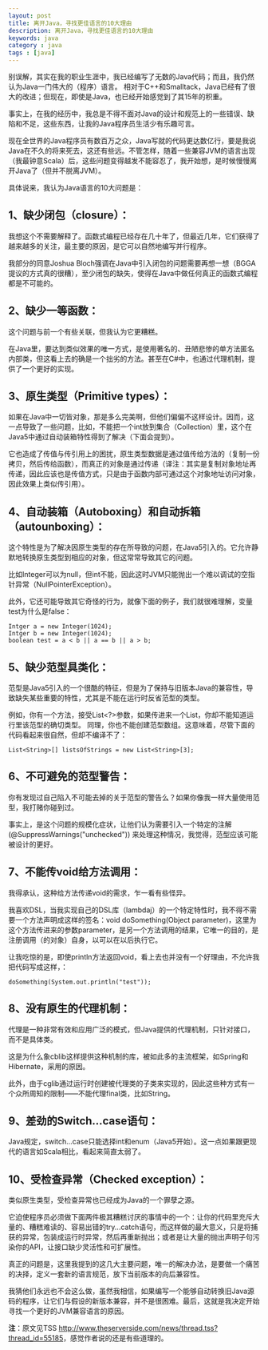 ```yaml
---
layout: post
title: 离开Java，寻找更佳语言的10大理由
description: 离开Java，寻找更佳语言的10大理由
keywords: java
category : java
tags : [java]
---
```


别误解，其实在我的职业生涯中，我已经编写了无数的Java代码；而且，我仍然认为Java一门伟大的（程序）语言。
相对于C++和Smalltack，Java已经有了很大的改进；但现在，即使是Java，也已经开始感觉到了其15年的积重。

事实上，在我的经历中，我总是不得不面对Java的设计和规范上的一些错误、缺陷和不足，这些东西，让我的Java程序员生活少有乐趣可言。

现在全世界的Java程序员有数百万之众，Java写就的代码更达数亿行，要是我说Java在不久的将来死去，这还有些远。不管怎样，随着一些兼容JVM的语言出现（我最钟意Scala）后，这些问题变得越发不能容忍了，我开始想，是时候慢慢离开Java了（但并不脱离JVM）。

具体说来，我认为Java语言的10大问题是：

## 1、缺少闭包（closure）：

我想这个不需要解释了。函数式编程已经存在几十年了，但最近几年，它们获得了越来越多的关注，最主要的原因，是它可以自然地编写并行程序。

我部分的同意Joshua Bloch强调在Java中引入闭包的问题需要再想一想（BGGA提议的方式真的很糟），至少闭包的缺失，使得在Java中做任何真正的函数式编程都是不可能的。

## 2、缺少一等函数：

这个问题与前一个有些关联，但我认为它更糟糕。

在Java里，要达到类似效果的唯一方式，是使用著名的、丑陋悲惨的单方法匿名内部类，但这看上去的确是一个拙劣的方法。甚至在C#中，也通过代理机制，提供了一个更好的实现。

## 3、原生类型（Primitive types）：

如果在Java中一切皆对象，那是多么完美啊，但他们偏偏不这样设计。因而，这一点导致了一些问题，比如，不能把一个int放到集合（Collection）里，这个在Java5中通过自动装箱特性得到了解决（下面会提到）。

它也造成了传值与传引用上的困扰，原生类型数据是通过值传给方法的（复制一份拷贝，然后传给函数），而真正的对象是通过传递（译注：其实是复制对象地址再传递，因此应该也是传值方式，只是由于函数内部可通过这个对象地址访问对象，因此效果上类似传引用）。

## 4、自动装箱（Autoboxing）和自动拆箱（autounboxing）：

这个特性是为了解决因原生类型的存在所导致的问题，在Java5引入的。它允许静默地转换原生类型到相应的对象，但这常常导致其它的问题。

比如Integer可以为null，但int不能，因此这时JVM只能抛出一个难以调试的空指针异常（NullPointerException）。

此外，它还可能导致其它奇怪的行为，就像下面的例子，我们就很难理解，变量test为什么是false：

    Intger a = new Integer(1024);
    Intger b = new Integer(1024);
    boolean test = a < b || a == b || a > b;

## 5、缺少范型具类化：

范型是Java5引入的一个很酷的特征，但是为了保持与旧版本Java的兼容性，导致缺失某些重要的特性，尤其是不能在运行时反省范型的类型。

例如，你有一个方法，接受List<?>参数，如果传进来一个List<String>，你却不能知道运行里该范型的确切类型。
同理，你也不能创建范型数组。这意味着，尽管下面的代码看起来很自然，但却不编译不了：

    List<String>[] listsOfStrings = new List<String>[3];

## 6、不可避免的范型警告：

你有发现过自己陷入不可能去掉的关于范型的警告么？如果你像我一样大量使用范型，我打赌你碰到过。

事实上，是这个问题的规模化症状，让他们认为需要引入一个特定的注解 (@SuppressWarnings("unchecked")) 来处理这种情况，我觉得，范型应该可能被设计的更好。

## 7、不能传void给方法调用：

我得承认，这种给方法传递void的需求，乍一看有些怪异。

我喜欢DSL，当我实现自己的DSL库（lambdaj）的一个特定特性时，我不得不需要一个方法声明成这样的签名：void doSomething(Object parameter)，这里为这个方法传进来的参数parameter，是另一个方法调用的结果，它唯一的目的，是注册调用（的对象）自身，以可以在以后执行它。

让我吃惊的是，即使println方法返回void，看上去也并没有一个好理由，不允许我把代码写成这样，：

    doSomething(System.out.println("test"));

## 8、没有原生的代理机制：

代理是一种非常有效和应用广泛的模式，但Java提供的代理机制，只针对接口，而不是具体类。

这是为什么象cblib这样提供这种机制的库，被如此多的主流框架，如Spring和Hibernate，采用的原因。

此外，由于cglib通过运行时创建被代理类的子类来实现的，因此这些种方式有一个众所周知的限制——不能代理final类，比如String。

## 9、差劲的Switch...case语句：

Java规定，switch...case只能选择int和enum（Java5开始）。这一点如果跟更现代的语言如Scala相比，看起来简直太弱了。

## 10、受检查异常（Checked exception）：

类似原生类型，受检查异常也已经成为Java的一个罪孽之源。

它迫使程序员必须做下面两件极其糟糕讨厌的事情中的一个：让你的代码里充斥大量的、糟糕难读的、容易出错的try...catch语句，而这样做的最大意义，只是将捕获的异常，包装成运行时异常，然后再重新抛出；或者是让大量的抛出声明子句污染你的API，让接口缺少灵活性和可扩展性。

真正的问题是，这里我提到的这几大主要问题，唯一的解决办法，是要做一个痛苦的决择，定义一套新的语言规范，放下当前版本的向后兼容性。

我猜他们永远也不会这么做，虽然我相信，如果编写一个能够自动转换旧Java源码的程序，让它们与假设的新版本兼容，并不是很困难。最后，这就是我决定开始寻找一个更好的JVM兼容语言的原因。

**注**：原文见TSS <http://www.theserverside.com/news/thread.tss?thread_id=55185>，感觉作者说的还是有些道理的。